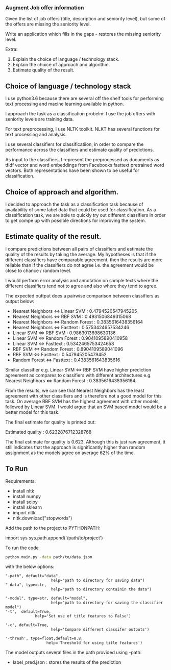 ### Augment Job offer information
Given the list of job offers (title, description and seniority level),
but some of the offers are missing the seniority level.

Write an application which fills in the gaps - restores the missing seniority level.

Extra:

1. Explain the choice of language / technology stack.
2. Explain the choice of approach and algorithm.
3. Estimate quality of the result.


## Choice of language / technology stack
I use python3.6 because there are several off the shelf tools for performing text processing and macine learning available in python.

I approach the task as a classification probelm: I use the job offers with seniority levels are training data.

For text preprocessing, I use NLTK toolkit. NLKT has several functions for text processing and analysis.

I use several classifiers for classificatiion, in order to compare the performance across the classifiers and estimate quality of predictions.

As input to the classifiers, I represent the preprocessed as documents as tfidf vector and word embeddings from Facebooks fasttext pretrained word vectors. Both representations have been shown to be useful for classification.


## Choice of approach and algorithm.
I decided to approach the task as a classification task because of availability of some label data that could be used for classification. As a classification task, we are able to quickly try out different classifiers in order to get compe up with possible directions for improving the system.

## Estimate quality of the result.
I compare predictions between all pairs of classifiers and estimate the quality of the results by taking the average. My hypotheses is that if the different classifiers have comparable agreement, then the results are more reliable than if the classifiers do not agree i.e. the agreement would be close to chance / random level.

I would perform error analysis and annotation on sample texts where the different classifiers tend not to agree and also where they tend to agree. 




The expected outtput does a pairwise comparison between classifiers as output below:

- Nearest Neighbors  <=>  Linear SVM  :  0.4794520547945205
- Nearest Neighbors  <=>  RBF SVM  :  0.4931506849315068
- Nearest Neighbors  <=>  Random Forest  :  0.3835616438356164
- Nearest Neighbors  <=>  Fasttext  :  0.5753424657534246
- Linear SVM  <=>  RBF SVM  :  0.9863013698630136
- Linear SVM  <=>  Random Forest  :  0.9041095890410958
- Linear SVM  <=>  Fasttext  :  0.5342465753424658
- RBF SVM  <=>  Random Forest  :  0.8904109589041096
- RBF SVM  <=>  Fasttext  :  0.547945205479452
- Random Forest  <=>  Fasttext  :  0.4383561643835616


Similar classifier e.g. Linear SVM  <=>  RBF SVM  have higher prediction agreement as compares to classifiers with different architectures e.g. Nearest Neighbors  <=>  Random Forest  :  0.3835616438356164.

From the results, we can see that Nearest Neighbors has the least agreement with other classifiers and is therefore not a good model for this task. On average RBF SVM has the highest agreement with other models, followed by Linear SVM. I would argue that an SVM based model would be a better model for this task.

The final estimate for quality is printed out:

Estimated quality :  0.6232876712328768

The final estimate for quality is 0.623. Although this is just raw agreement,  it still indicates that the approach is significantly higher than random assignment as the models agree on average 62% of the time. 

## To Run

 Requirements:

- install nltk
- install numpy
- install scipy
- install sklearn
- import nltk
- nltk.download("stopwords")

 Add the path to the project to PYTHONPATH:

import sys
sys.path.append('/path/to/project')

To run the code
```bash
python main.py -data path/to/data.json
```
with the below options:

    "-path", default="data",
                        help="path to directory for saving data")
    "-data", type=str,
                        help="path to directory containin the data")

    "-model", type=str, default="model",
                        help="path to directory for saving the classifier model")
    '-t',  default=True,
    			 help='Set use of title features to False')

    '-c', default=True,
                        help='Compare different classifer outputs')

    '-thresh', type=float,default=0.8,
                      help='Threshold for using title features')

The model outputs several files in the path provided using -path:
 - label_pred.json : stores the results of the prediction

